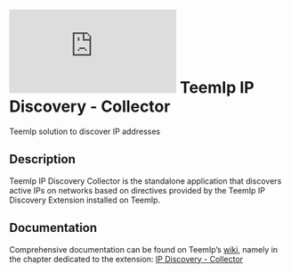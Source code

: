 # ![](https://wiki.teemip.net/lib/exe/fetch.php?media=extensions:icons8-binoculars-48.png "") TeemIp IP Discovery - Collector

TeemIp solution to discover IP addresses

## Description

TeemIp IP Discovery Collector is the standalone application that discovers active IPs on networks based on directives provided by the
TeemIp IP Discovery Extension installed on TeemIp.

## Documentation

Comprehensive documentation can be found on TeemIp’s [wiki][1], namely in the chapter dedicated to the extension: [IP Discovery -
Collector][2]

[1]: https://wiki.teemip.net

[2]: https://wiki.teemip.net/doku.php?id=extensions:teemip-ip-discovery-collector
